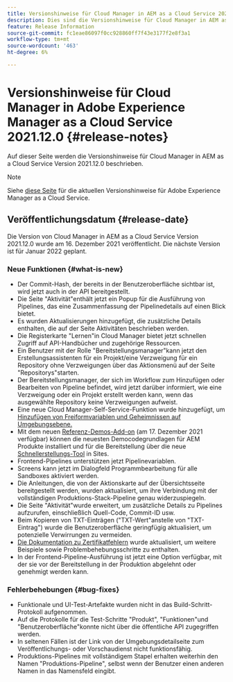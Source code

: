 ```yaml
---
title: Versionshinweise für Cloud Manager in AEM as a Cloud Service 2021.12.0
description: Dies sind die Versionshinweise für Cloud Manager in AEM as a Cloud Service Version 2021.12.0.
feature: Release Information
source-git-commit: fc1eae86097f0cc928860ff7f43e3177f2e8f3a1
workflow-type: tm+mt
source-wordcount: '463'
ht-degree: 6%

---
```



# Versionshinweise für Cloud Manager in Adobe Experience Manager as a Cloud Service 2021.12.0 {#release-notes}

Auf dieser Seite werden die Versionshinweise für Cloud Manager in AEM as a Cloud Service Version 2021.12.0 beschrieben.

>[!NOTE]
>
>Siehe [diese Seite](/help/release-notes/release-notes-cloud/release-notes-current.md) für die aktuellen Versionshinweise für Adobe Experience Manager as a Cloud Service.

## Veröffentlichungsdatum {#release-date}

Die Version von Cloud Manager in AEM as a Cloud Service Version 2021.12.0 wurde am 16. Dezember 2021 veröffentlicht. Die nächste Version ist für Januar 2022 geplant.

### Neue Funktionen {#what-is-new}

* Der Commit-Hash, der bereits in der Benutzeroberfläche sichtbar ist, wird jetzt auch in der API bereitgestellt.
* Die Seite &quot;Aktivität&quot;enthält jetzt ein Popup für die Ausführung von Pipelines, das eine Zusammenfassung der Pipelinedetails auf einen Blick bietet.
* Es wurden Aktualisierungen hinzugefügt, die zusätzliche Details enthalten, die auf der Seite Aktivitäten beschrieben werden.
* Die Registerkarte &quot;Lernen&quot;in Cloud Manager bietet jetzt schnellen Zugriff auf API-Handbücher und zugehörige Ressourcen.
* Ein Benutzer mit der Rolle &quot;Bereitstellungsmanager&quot;kann jetzt den Erstellungsassistenten für ein Projekt/eine Verzweigung für ein Repository ohne Verzweigungen über das Aktionsmenü auf der Seite &quot;Repositorys&quot;starten.
* Der Bereitstellungsmanager, der sich im Workflow zum Hinzufügen oder Bearbeiten von Pipeline befindet, wird jetzt darüber informiert, wie eine Verzweigung oder ein Projekt erstellt werden kann, wenn das ausgewählte Repository keine Verzweigungen aufweist.
* Eine neue Cloud Manager-Self-Service-Funktion wurde hinzugefügt, um [Hinzufügen von Freiformvariablen und Geheimnissen auf Umgebungsebene.](/help/implementing/cloud-manager/environment-variables.md)
* Mit dem neuen [Referenz-Demos-Add-on](/help/journey-sites/demos-add-on/overview.md) (am 17. Dezember 2021 verfügbar) können die neuesten Democodegrundlagen für AEM Produkte installiert und für die Bereitstellung über die neue [Schnellerstellungs-Tool](/help/journey-sites/quick-site/overview.md) in Sites.
* Frontend-Pipelines unterstützen jetzt Pipelinevariablen.
* Screens kann jetzt im Dialogfeld Programmbearbeitung für alle Sandboxes aktiviert werden.
* Die Anleitungen, die von der Aktionskarte auf der Übersichtsseite bereitgestellt werden, wurden aktualisiert, um ihre Verbindung mit der vollständigen Produktions-Stack-Pipeline genau widerzuspiegeln.
* Die Seite &quot;Aktivität&quot;wurde erweitert, um zusätzliche Details zu Pipelines aufzurufen, einschließlich Quell-Code, Commit-ID usw.
* Beim Kopieren von TXT-Einträgen (&quot;TXT-Wert&quot;anstelle von &quot;TXT-Eintrag&quot;) wurde die Benutzeroberfläche geringfügig aktualisiert, um potenzielle Verwirrungen zu vermeiden.
* [Die Dokumentation zu Zertifikatfehlern](/help/implementing/cloud-manager/managing-ssl-certifications/add-ssl-certificate.md#certificate-errors) wurde aktualisiert, um weitere Beispiele sowie Problembehebungsschritte zu enthalten.
* In der Frontend-Pipeline-Ausführung ist jetzt eine Option verfügbar, mit der sie vor der Bereitstellung in der Produktion abgelehnt oder genehmigt werden kann.

### Fehlerbehebungen {#bug-fixes}

* Funktionale und UI-Test-Artefakte wurden nicht in das Build-Schritt-Protokoll aufgenommen.
* Auf die Protokolle für die Test-Schritte &quot;Produkt&quot;, &quot;Funktionen&quot;und &quot;Benutzeroberfläche&quot;konnte nicht über die öffentliche API zugegriffen werden.
* In seltenen Fällen ist der Link von der Umgebungsdetailseite zum Veröffentlichungs- oder Vorschaudienst nicht funktionsfähig.
* Produktions-Pipelines mit vollständigem Stapel erhalten weiterhin den Namen &quot;Produktions-Pipeline&quot;, selbst wenn der Benutzer einen anderen Namen in das Namensfeld eingibt.
